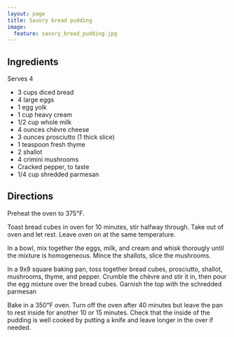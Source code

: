 ```yaml
---
layout: page
title: Savory bread pudding
image:
  feature: savory_bread_pudding.jpg
---
```


Ingredients
-----------

Serves 4

- 3 cups diced bread
- 4 large eggs
- 1 egg yolk
- 1 cup heavy cream
- 1/2 cup whole milk
- 4 ounces chèvre cheese
- 3 ounces prosciutto (1 thick slice)
- 1 teaspoon fresh thyme
- 2 shallot
- 4 crimini mushrooms
- Cracked pepper, to taste
- 1/4 cup shredded parmesan

Directions
----------

Preheat the oven to 375℉.

Toast bread cubes in oven for 10 minutes, stir halfway through. Take out of oven and let rest. Leave oven on at the same temperature.

In a bowl, mix together the eggs, milk, and cream and whisk thorougly until the mixture is homogeneous. Mince the shallots, slice the mushrooms.

In a 9x9 square baking pan, toss together bread cubes, prosciutto, shallot, mushrooms, thyme, and pepper. Crumble the chèvre and stir it in, then pour the egg mixture over the bread cubes. Garnish the top with the schredded parmesan

Bake in a 350℉ oven. Turn off the oven after 40 minutes but leave the pan to rest inside for another 10 or 15 minutes. Check that the inside of the pudding is well cooked by putting a knife and leave longer in the over if needed.

